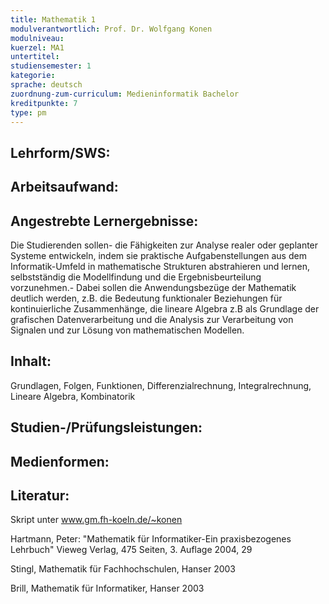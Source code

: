 ```yaml
---
title: Mathematik 1
modulverantwortlich: Prof. Dr. Wolfgang Konen
modulniveau:
kuerzel: MA1
untertitel:
studiensemester: 1
kategorie:
sprache: deutsch
zuordnung-zum-curriculum: Medieninformatik Bachelor
kreditpunkte: 7
type: pm
---
```


## Lehrform/SWS:


## Arbeitsaufwand:

## Angestrebte Lernergebnisse:
Die Studierenden sollen- die Fähigkeiten zur Analyse realer oder geplanter Systeme entwickeln, indem sie praktische Aufgabenstellungen aus dem Informatik-Umfeld in mathematische Strukturen abstrahieren und lernen, selbstständig  die Modellfindung und die Ergebnisbeurteilung vorzunehmen.- Dabei sollen die Anwendungsbezüge der Mathematik deutlich werden, z.B. die Bedeutung funktionaler Beziehungen für kontinuierliche Zusammenhänge, die lineare Algebra z.B als Grundlage der grafischen Datenverarbeitung und die Analysis zur Verarbeitung von Signalen und zur Lösung von mathematischen Modellen.

## Inhalt:
Grundlagen, Folgen, Funktionen, Differenzialrechnung, Integralrechnung, Lineare Algebra, Kombinatorik

## Studien-/Prüfungsleistungen:


## Medienformen:


## Literatur:
Skript unter www.gm.fh-koeln.de/~konen

Hartmann, Peter: "Mathematik für Informatiker-Ein praxisbezogenes Lehrbuch" Vieweg Verlag, 475 Seiten, 3. Auflage 2004, 29 

Stingl, Mathematik für Fachhochschulen, Hanser 2003

Brill, Mathematik für Informatiker, Hanser 2003

